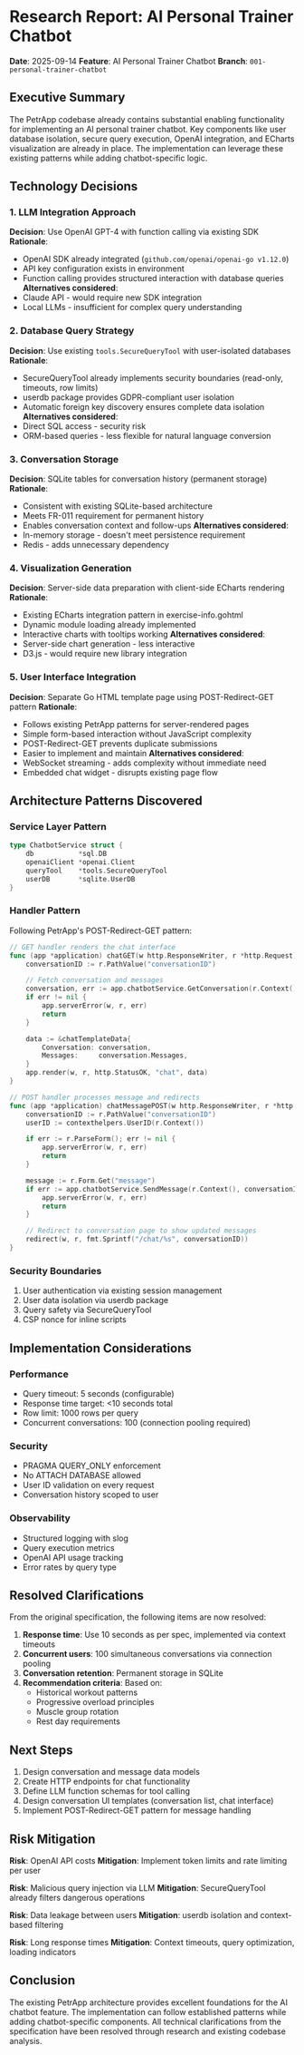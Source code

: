 # Research Report: AI Personal Trainer Chatbot

**Date**: 2025-09-14
**Feature**: AI Personal Trainer Chatbot
**Branch**: `001-personal-trainer-chatbot`

## Executive Summary

The PetrApp codebase already contains substantial enabling functionality for implementing an AI personal trainer chatbot. Key components like user database isolation, secure query execution, OpenAI integration, and ECharts visualization are already in place. The implementation can leverage these existing patterns while adding chatbot-specific logic.

## Technology Decisions

### 1. LLM Integration Approach
**Decision**: Use OpenAI GPT-4 with function calling via existing SDK
**Rationale**:
- OpenAI SDK already integrated (`github.com/openai/openai-go v1.12.0`)
- API key configuration exists in environment
- Function calling provides structured interaction with database queries
**Alternatives considered**:
- Claude API - would require new SDK integration
- Local LLMs - insufficient for complex query understanding

### 2. Database Query Strategy
**Decision**: Use existing `tools.SecureQueryTool` with user-isolated databases
**Rationale**:
- SecureQueryTool already implements security boundaries (read-only, timeouts, row limits)
- userdb package provides GDPR-compliant user isolation
- Automatic foreign key discovery ensures complete data isolation
**Alternatives considered**:
- Direct SQL access - security risk
- ORM-based queries - less flexible for natural language conversion

### 3. Conversation Storage
**Decision**: SQLite tables for conversation history (permanent storage)
**Rationale**:
- Consistent with existing SQLite-based architecture
- Meets FR-011 requirement for permanent history
- Enables conversation context and follow-ups
**Alternatives considered**:
- In-memory storage - doesn't meet persistence requirement
- Redis - adds unnecessary dependency

### 4. Visualization Generation
**Decision**: Server-side data preparation with client-side ECharts rendering
**Rationale**:
- Existing ECharts integration pattern in exercise-info.gohtml
- Dynamic module loading already implemented
- Interactive charts with tooltips working
**Alternatives considered**:
- Server-side chart generation - less interactive
- D3.js - would require new library integration

### 5. User Interface Integration
**Decision**: Separate Go HTML template page using POST-Redirect-GET pattern
**Rationale**:
- Follows existing PetrApp patterns for server-rendered pages
- Simple form-based interaction without JavaScript complexity
- POST-Redirect-GET prevents duplicate submissions
- Easier to implement and maintain
**Alternatives considered**:
- WebSocket streaming - adds complexity without immediate need
- Embedded chat widget - disrupts existing page flow

## Architecture Patterns Discovered

### Service Layer Pattern

```go
type ChatbotService struct {
    db           *sql.DB
    openaiClient *openai.Client
    queryTool    *tools.SecureQueryTool
    userDB       *sqlite.UserDB
}
```

### Handler Pattern
Following PetrApp's POST-Redirect-GET pattern:

```go
// GET handler renders the chat interface
func (app *application) chatGET(w http.ResponseWriter, r *http.Request) {
    conversationID := r.PathValue("conversationID")

    // Fetch conversation and messages
    conversation, err := app.chatbotService.GetConversation(r.Context(), conversationID)
    if err != nil {
        app.serverError(w, r, err)
        return
    }

    data := &chatTemplateData{
        Conversation: conversation,
        Messages:     conversation.Messages,
    }
    app.render(w, r, http.StatusOK, "chat", data)
}

// POST handler processes message and redirects
func (app *application) chatMessagePOST(w http.ResponseWriter, r *http.Request) {
    conversationID := r.PathValue("conversationID")
    userID := contexthelpers.UserID(r.Context())

    if err := r.ParseForm(); err != nil {
        app.serverError(w, r, err)
        return
    }

    message := r.Form.Get("message")
    if err := app.chatbotService.SendMessage(r.Context(), conversationID, userID, message); err != nil {
        app.serverError(w, r, err)
        return
    }

    // Redirect to conversation page to show updated messages
    redirect(w, r, fmt.Sprintf("/chat/%s", conversationID))
}
```

### Security Boundaries
1. User authentication via existing session management
2. User data isolation via userdb package
3. Query safety via SecureQueryTool
4. CSP nonce for inline scripts

## Implementation Considerations

### Performance
- Query timeout: 5 seconds (configurable)
- Response time target: <10 seconds total
- Row limit: 1000 rows per query
- Concurrent conversations: 100 (connection pooling required)

### Security
- PRAGMA QUERY_ONLY enforcement
- No ATTACH DATABASE allowed
- User ID validation on every request
- Conversation history scoped to user

### Observability
- Structured logging with slog
- Query execution metrics
- OpenAI API usage tracking
- Error rates by query type

## Resolved Clarifications

From the original specification, the following items are now resolved:

1. **Response time**: Use 10 seconds as per spec, implemented via context timeouts
2. **Concurrent users**: 100 simultaneous conversations via connection pooling
3. **Conversation retention**: Permanent storage in SQLite
4. **Recommendation criteria**: Based on:
   - Historical workout patterns
   - Progressive overload principles
   - Muscle group rotation
   - Rest day requirements

## Next Steps

1. Design conversation and message data models
2. Create HTTP endpoints for chat functionality
3. Define LLM function schemas for tool calling
4. Design conversation UI templates (conversation list, chat interface)
5. Implement POST-Redirect-GET pattern for message handling

## Risk Mitigation

**Risk**: OpenAI API costs
**Mitigation**: Implement token limits and rate limiting per user

**Risk**: Malicious query injection via LLM
**Mitigation**: SecureQueryTool already filters dangerous operations

**Risk**: Data leakage between users
**Mitigation**: userdb isolation and context-based filtering

**Risk**: Long response times
**Mitigation**: Context timeouts, query optimization, loading indicators

## Conclusion

The existing PetrApp architecture provides excellent foundations for the AI chatbot feature. The implementation can follow established patterns while adding chatbot-specific components. All technical clarifications from the specification have been resolved through research and existing codebase analysis.